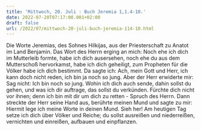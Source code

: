 ```yaml
---
title: 'Mittwoch, 20. Juli : Buch Jeremia 1,1.4-10.'
date: 2022-07-20T07:17:00.001+02:00
draft: false
url: /2022/07/mittwoch-20-juli-buch-jeremia-114-10.html
---
```


Die Worte Jeremias, des Sohnes Hilkijas, aus der Priesterschaft zu Anatot im Land Benjamin. Das Wort des Herrn erging an mich: Noch ehe ich dich im Mutterleib formte, habe ich dich ausersehen, noch ehe du aus dem Mutterschoß hervorkamst, habe ich dich geheiligt, zum Propheten für die Völker habe ich dich bestimmt. Da sagte ich: Ach, mein Gott und Herr, ich kann doch nicht reden, ich bin ja noch so jung. Aber der Herr erwiderte mir: Sag nicht: Ich bin noch so jung. Wohin ich dich auch sende, dahin sollst du gehen, und was ich dir auftrage, das sollst du verkünden. Fürchte dich nicht vor ihnen; denn ich bin mit dir um dich zu retten - Spruch des Herrn. Dann streckte der Herr seine Hand aus, berührte meinen Mund und sagte zu mir: Hiermit lege ich meine Worte in deinen Mund. Sieh her! Am heutigen Tag setze ich dich über Völker und Reiche; du sollst ausreißen und niederreißen, vernichten und einreißen, aufbauen und einpflanzen.